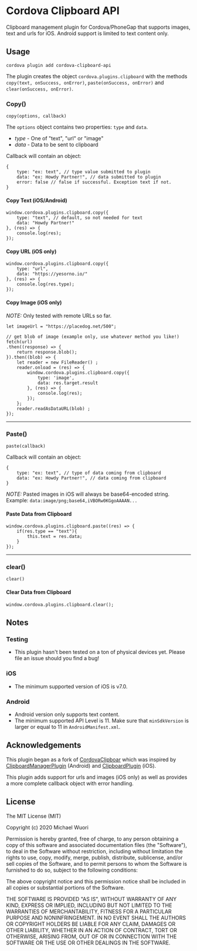 Cordova Clipboard API
=========

Clipboard management plugin for Cordova/PhoneGap that supports images, text and urls for iOS. Android support is limited to text content only.

## Usage

```
cordova plugin add cordova-clipboard-api
```

The plugin creates the object `cordova.plugins.clipboard` with the methods `copy(text, onSuccess, onError)`, `paste(onSuccess, onError)` and `clear(onSuccess, onError)`.

### Copy()

`copy(options, callback)`

The `options` object contains two properties: `type` and `data`.

- *type* - One of "text", "url" or "image"
- *data* - Data to be sent to clipboard

Callback will contain an object:
```
{
	type: "ex: text", // type value submitted to plugin
	data: "ex: Howdy Partner!", // data submitted to plugin
	error: false // false if successful. Exception text if not.
}
```

#### Copy Text (iOS/Android)
```
window.cordova.plugins.clipboard.copy({
	type: "text", // default, so not needed for text
	data: "Howdy Partner!"
}, (res) => {
	console.log(res);
});
```

#### Copy URL (iOS only)
```
window.cordova.plugins.clipboard.copy({
	type: "url",
	data: "https://yesorno.io/"
}, (res) => {
	console.log(res.type);
});
```

#### Copy Image (iOS only)

*NOTE:* Only tested with remote URLs so far.

```
let imageUrl = "https://placedog.net/500";

// get blob of image (example only, use whatever method you like!)
fetch(url)
.then((response) => {
	return response.blob();
}).then((blob) => {
	let reader = new FileReader() ;
	reader.onload = (res) => { 
		window.cordova.plugins.clipboard.copy({
			type: 'image',
			data: res.target.result
		}, (res) => {
			console.log(res);
		});
	};
	reader.readAsDataURL(blob) ;
});
```
---

### Paste()

`paste(callback)`

Callback will contain an object:
```
{
	type: "ex: text", // type of data coming from clipboard
	data: "ex: Howdy Partner!", // data coming from clipboard
}
```

*NOTE:* Pasted images in iOS will always be base64-encoded string.
Example: `data:image/png;base64,iVBORw0KGgoAAAAN...`

#### Paste Data from Clipboard
```
window.cordova.plugins.clipboard.paste((res) => {
	if(res.type == "text"){
		this.text = res.data;
	}
});
```
---

### clear()

`clear()`

#### Clear Data from Clipboard
```
window.cordova.plugins.clipboard.clear();
```

## Notes

### Testing

- This plugin hasn't been tested on a ton of physical devices yet. Please file an issue should you find a bug!

### iOS

- The minimum supported version of iOS is v7.0.

### Android

- Android version only supports text content.
- The minimum supported API Level is 11. Make sure that `minSdkVersion` is larger or equal to 11 in `AndroidManifest.xml`.

## Acknowledgements

This plugin began as a fork of [CordovaClipboar](https://github.com/ihadeed/cordova-clipboard) which was inspired by [ClipboardManagerPlugin](https://github.com/jacob/ClipboardManagerPlugin) (Android) and [ClipboardPlugin](https://github.com/phonegap/phonegap-plugins/tree/master/iPhone/ClipboardPlugin) (iOS).

This plugin adds support for urls and images (iOS only) as well as provides a more complete callback object with error handling.

## License

The MIT License (MIT)

Copyright (c) 2020 Michael Wuori

Permission is hereby granted, free of charge, to any person obtaining a copy
of this software and associated documentation files (the "Software"), to deal
in the Software without restriction, including without limitation the rights
to use, copy, modify, merge, publish, distribute, sublicense, and/or sell
copies of the Software, and to permit persons to whom the Software is
furnished to do so, subject to the following conditions:

The above copyright notice and this permission notice shall be included in
all copies or substantial portions of the Software.

THE SOFTWARE IS PROVIDED "AS IS", WITHOUT WARRANTY OF ANY KIND, EXPRESS OR
IMPLIED, INCLUDING BUT NOT LIMITED TO THE WARRANTIES OF MERCHANTABILITY,
FITNESS FOR A PARTICULAR PURPOSE AND NONINFRINGEMENT. IN NO EVENT SHALL THE
AUTHORS OR COPYRIGHT HOLDERS BE LIABLE FOR ANY CLAIM, DAMAGES OR OTHER
LIABILITY, WHETHER IN AN ACTION OF CONTRACT, TORT OR OTHERWISE, ARISING FROM,
OUT OF OR IN CONNECTION WITH THE SOFTWARE OR THE USE OR OTHER DEALINGS IN
THE SOFTWARE.
